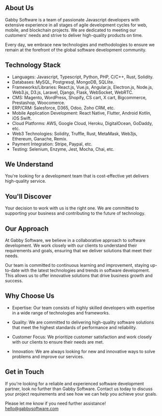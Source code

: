 




## About Us

Gabby Software is a team of passionate Javascript developers with extensive experience in all stages of agile development cycles for web, mobile, and blockchain projects. We are dedicated to meeting our customers' needs and strive to deliver high-quality products on time.

Every day, we embrace new technologies and methodologies to ensure we remain at the forefront of the global software development community.

## Technology Stack

- Languages: Javascript, Typescript, Python, PHP, C/C++, Rust, Solidity.
- Databases: MySQL, Postgresql, MongoDB, SQLlite.
- Frameworks/Libraries: React.js, Vue.js, Angular.js, Electron.js, Node.js, Web3.js, D3.js, Laravel, Django, Flask, WebSocket, WebRTC.
- CMS: Magento, WordPress, Shopify, CS cart, X cart, Bigcommerce, Prestashop, Woocomerce.
- ERP/CRM: Salesforce, D365, Odoo, Zoho CRM, etc.
- Mobile Application Development: React Native, Flutter, Android Kotlin, iOS Swift.
- Cloud Platforms: AWS, Google Cloud, Heroku, DigitalOcean, GoDaddy, etc.
- Web3 Technologies: Solidity, Truffle, Rust, MetaMask, Web3js, Ethereum, Ganache, Remix.
- Payment Integration: Stripe, Paypal, etc.
- Testing: Selenium, Enzyme, Jest, Mocha, Chai, etc.


## We Understand
You're looking for a development team that is cost-effective yet delivers high-quality service.

## You'll Discover
Your decision to work with us is the right one. We are committed to supporting your business and contributing to the future of technology.


## Our Approach

At Gabby Software, we believe in a collaborative approach to software development. We work closely with our clients to understand their requirements and goals, ensuring that we deliver solutions that meet their needs.

Our team is committed to continuous learning and improvement, staying up-to-date with the latest technologies and trends in software development. This allows us to offer innovative solutions that drive business growth and success.


## Why Choose Us

- Expertise: Our team consists of highly skilled developers with expertise in a wide range of technologies and frameworks.

- Quality: We are committed to delivering high-quality software solutions that meet the highest standards of performance and reliability.

- Customer Focus: We prioritize customer satisfaction and work closely with our clients to ensure their needs are met.

- Innovation: We are always looking for new and innovative ways to solve problems and improve our services.

## Get in Touch

If you're looking for a reliable and experienced software development partner, look no further than Gabby Software. Contact us today to discuss your project requirements and see how we can help you achieve your goals.

Please let me know if you need further assistance! hello@gabbysoftware.com 
